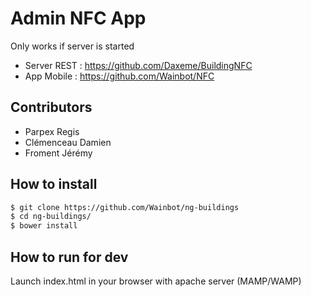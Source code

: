 # Admin NFC App

Only works if server is started

- Server REST : https://github.com/Daxeme/BuildingNFC
- App Mobile : https://github.com/Wainbot/NFC

## Contributors

- Parpex Regis
- Clémenceau Damien
- Froment Jérémy

## How to install

```bash
$ git clone https://github.com/Wainbot/ng-buildings
$ cd ng-buildings/
$ bower install
```

## How to run for dev

Launch index.html in your browser with apache server (MAMP/WAMP)